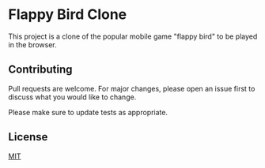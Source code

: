 # Flappy Bird Clone

This project is a clone of the popular mobile game "flappy bird" to be played in the browser.


## Contributing

Pull requests are welcome. For major changes, please open an issue first
to discuss what you would like to change.

Please make sure to update tests as appropriate.

## License

[MIT](https://choosealicense.com/licenses/mit/)
